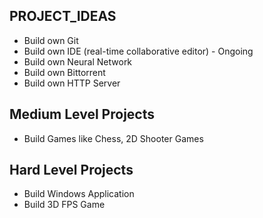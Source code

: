 ## PROJECT_IDEAS

- Build own Git
- Build own IDE (real-time collaborative editor)      - Ongoing
- Build own Neural Network
- Build own Bittorrent
- Build own HTTP Server


## Medium Level Projects

- Build Games like Chess, 2D Shooter Games

## Hard Level Projects

- Build Windows Application
- Build 3D FPS Game

  
